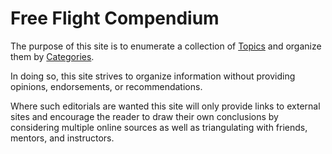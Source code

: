 # Free Flight Compendium

The purpose of this site is to enumerate a collection of [Topics](./topics) and organize them by [Categories](./categories).

In doing so, this site strives to organize information without providing opinions, endorsements, or recommendations.

Where such editorials are wanted this site will only provide links to external sites and encourage the reader to draw their own conclusions by considering multiple online sources as well as triangulating with friends, mentors, and instructors.
